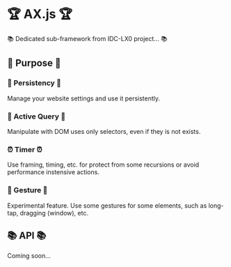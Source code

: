# 🏆 AX.js 🏆

📚 Dedicated sub-framework from IDC-LX0 project... 📚

## 🔑 Purpose 🔑

### 💾 Persistency 💾

Manage your website settings and use it persistently.

### 🏮 Active Query 🏮

Manipulate with DOM uses only selectors, even if they is not exists.

### ⏰ Timer ⏰

Use framing, timing, etc. for protect from some recursions or avoid performance instensive actions.

### 🪬 Gesture 🪬

Experimental feature. Use some gestures for some elements, such as long-tap, dragging (window), etc.

## 📚 API 📚

Coming soon...
